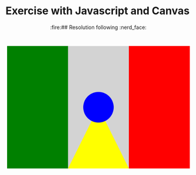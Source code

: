 # Exercise with Javascript and Canvas

 <p align="center">:fire:## Resolution following :nerd_face:</p>

 <h1 align="center">
  <img alt="NextLevelWeek" title="#NextLevelWeek" src="./img/bandeira.png" />
</h1>